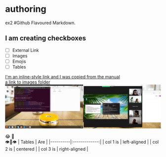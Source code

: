 # authoring
ex2
#Github Flavoured Markdown.

## I am creating checkboxes
- [ ] External Link
- [ ] Images
- [ ] Emojis
- [ ] Tables

[I'm an inline-style link and I was copied from the manual](https://www.google.com)
\
[a link to images folder](https://github.com/federicalora94/authoring/tree/main/Pictures)
![random text](https://github.com/federicalora94/authoring/blob/main/Pictures/Screenshot%20from%202021-09-09%2009-19-49.png)

:joy: 🤖
\
👁👄👁
| Tables   |      Are      |
|----------|:-------------:|
| col 1 is |  left-aligned |
| col 2 is |    centered   |
| col 3 is | right-aligned |
